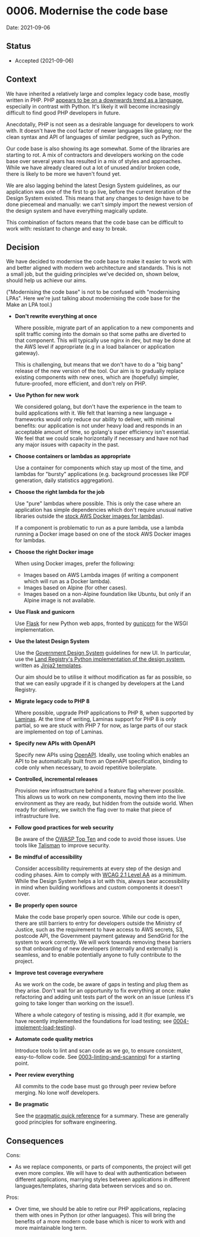 # 0006. Modernise the code base

Date: 2021-09-06

## Status

* Accepted (2021-09-06)

## Context

We have inherited a relatively large and complex legacy code base, mostly written in PHP.
PHP [appears to be on a downwards trend as a language](https://pypl.github.io/PYPL.html?country=GB),
especially in contrast with Python. It's likely it will become increasingly difficult
to find good PHP developers in future.

Anecdotally, PHP is not seen as a desirable language for developers to work with. It doesn't
have the cool factor of newer languages like golang; nor the clean syntax and API of
languages of similar pedigree, such as Python.

Our code base is also showing its age somewhat. Some of the libraries are starting to rot.
A mix of contractors and developers working on the code base over several years has
resulted in a mix of styles and approaches. While we have already cleared out a lot
of unused and/or broken code, there is likely to be more we haven't found yet.

We are also lagging behind the latest Design System guidelines, as our application was one
of the first to go live, before the current iteration of the Design System existed.
This means that any changes to design have to be done piecemeal and manually: we can't
simply import the newest version of the design system and have everything magically update.

This combination of factors means that the code base can be difficult to work with:
resistant to change and easy to break.

## Decision

We have decided to modernise the code base to make it easier to work with and better
aligned with modern web architecture and standards. This is not a small job, but
the guiding principles we've decided on, shown below, should help us achieve our aims.

("Modernising the code base" is not to be confused with "modernising LPAs". Here
we're just talking about modernising the code base for the Make an LPA tool.)

* **Don't rewrite everything at once**

  Where possible, migrate part of an application to a new
  components and split traffic coming into the domain so that some paths are diverted to that
  component. This will typically use nginx in dev, but may be done at the AWS level if
  appropriate (e.g in a load balancer or application gateway).

  This is challenging, but means that we don't have to do a "big bang" release of the new
  version of the tool. Our aim is to gradually replace existing components with new
  ones, which are (hopefully) simpler, future-proofed, more efficient, and don't rely on PHP.

* **Use Python for new work**

  We considered golang, but don't have the experience in the team to build applications with it.
  We felt that learning a new language + frameworks would only reduce our ability to deliver, with
  minimal benefits: our application is not under heavy load and responds in an
  acceptable amount of time, so golang's super efficiency isn't essential.
  We feel that we could scale horizontally if necessary and have not had any major issues
  with capacity in the past.

* **Choose containers or lambdas as appropriate**

  Use a container for components which stay up most of the time, and lambdas for
  "bursty" applications (e.g. background processes like PDF generation, daily statistics aggregation).

* **Choose the right lambda for the job**

  Use "pure" lambdas where possible. This is only the case where an application has simple dependencies
  which don't require unusual native libraries outside the
  [stock AWS Docker images for lambdas](https://gallery.ecr.aws/lambda/python)).

  If a component is problematic to run as a pure lambda, use a lambda running a Docker image based
  on one of the stock AWS Docker images for lambdas.

* **Choose the right Docker image**

  When using Docker images, prefer the following:
  * Images based on AWS Lambda images (if writing a component which will run as a Docker lambda).
  * Images based on Alpine (for other cases).
  * Images based on a non-Alpine foundation like Ubuntu, but only if an Alpine image is not available.

* **Use Flask and gunicorn**

  Use [Flask](https://flask.palletsprojects.com/) for new Python web apps, fronted by
  [gunicorn](https://gunicorn.org/) for the WSGI implementation.

* **Use the latest Design System**

  Use the [Government Design System](https://design-system.service.gov.uk/) guidelines for new UI. In
  particular, use the
  [Land Registry's Python implementation of the design system](https://github.com/LandRegistry/govuk-frontend-jinja),
  written as [Jinja2 templates](https://jinja.palletsprojects.com/).

  Our aim should be to utilise it without modification as far as possible, so that we can easily upgrade
  if it is changed by developers at the Land Registry.

* **Migrate legacy code to PHP 8**

  Where possible, upgrade PHP applications to PHP 8, when supported by [Laminas](https://getlaminas.org/).
  At the time of writing, Laminas support for PHP 8 is only partial, so we are stuck with PHP 7 for now,
  as large parts of our stack are implemented on top of Laminas.

* **Specify new APIs with OpenAPI**

  Specify new APIs using [OpenAPI](https://swagger.io/specification/). Ideally, use tooling
  which enables an API to be automatically built from an OpenAPI specification, binding to
  code only when necessary, to avoid repetitive boilerplate.

* **Controlled, incremental releases**

  Provision new infrastructure behind a feature flag wherever possible. This allows us to
  work on new components, moving them into the live environment as they are ready, but hidden
  from the outside world. When ready for delivery, we switch the flag over to make that piece
  of infrastructure live.

* **Follow good practices for web security**

  Be aware of the [OWASP Top Ten](https://owasp.org/www-project-top-ten/) and code to avoid those
  issues. Use tools like [Talisman](https://github.com/GoogleCloudPlatform/flask-talisman) to
  improve security.

* **Be mindful of accessibility**

  Consider accessibility requirements at every step of the design and coding phases. Aim to
  comply with [WCAG 2.1 Level AA](https://www.w3.org/WAI/WCAG22/quickref/) as a minimum. While the
  Design System helps a lot with this, always bear accessibility in mind when building workflows
  and custom components it doesn't cover.

* **Be properly open source**

  Make the code base properly open source. While our code is open, there are still barriers to entry
  for developers outside the Ministry of Justice, such as the requirement to have access to AWS secrets,
  S3, postcode API, the Government payment gateway and SendGrid for the system to work correctly. We
  will work towards removing these barriers so that onboarding of new developers (internally and
  externally) is seamless, and to enable potentially anyone to fully contribute to the project.

* **Improve test coverage everywhere**

  As we work on the code, be aware of gaps in testing and plug them as they arise. Don't wait for
  an opportunity to fix everything at once: make refactoring and adding unit tests part of the
  work on an issue (unless it's going to take longer than working on the issue!).

  Where a whole category of testing is missing, add it (for example, we
  have recently implemented the foundations for load testing; see
  [0004-implement-load-testing](./0004-implement-load-testing.md)).

* **Automate code quality metrics**

  Introduce tools to lint and scan code as we go, to ensure consistent, easy-to-follow code. See
  [0003-linting-and-scanning](./0003-linting-and-scanning.md)) for a starting point.

* **Peer review everything**

  All commits to the code base must go through peer review before merging. No lone wolf developers.

* **Be pragmatic**

  See the [pragmatic quick reference](https://www.ccs.neu.edu/home/lieber/courses/csg110/sp08/Pragmatic%20Quick%20Reference.htm)
  for a summary. These are generally good principles for software engineering.

## Consequences

Cons:

* As we replace components, or parts of components, the project will get even more complex. We will have
  to deal with authentication between different applications, marrying styles between applications
  in different languages/templates, sharing data between services and so on.

Pros:

* Over time, we should be able to retire our PHP applications, replacing them with ones in Python
  (or other languages). This will bring the benefits of a more modern code base which is nicer to
  work with and more maintainable long term.
